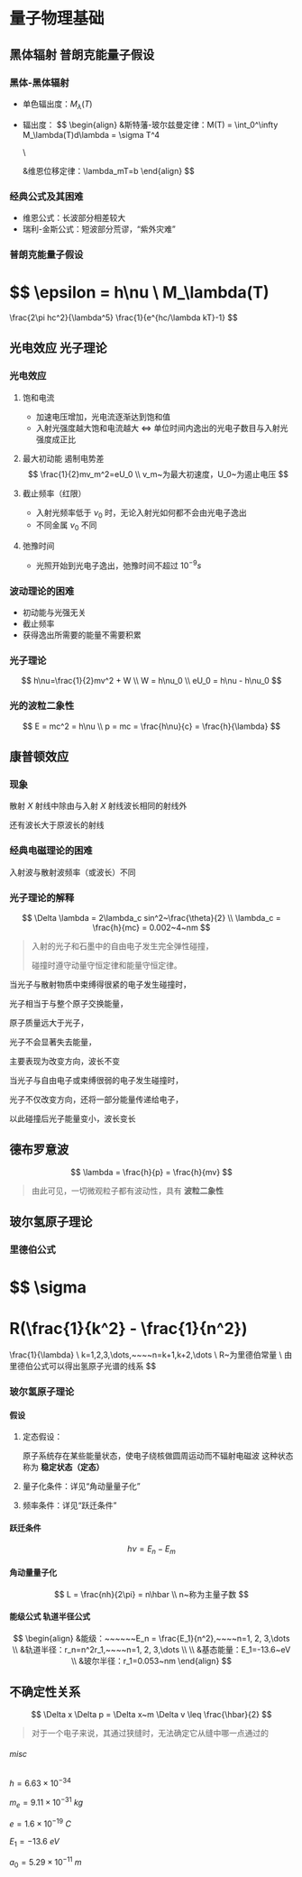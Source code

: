 # 量子物理基础

## 黑体辐射 普朗克能量子假设

### 黑体-黑体辐射

-   单色辐出度：$M_\lambda(T)$

-   辐出度：
    $$
    \begin{align}
    &斯特藩-玻尔兹曼定律：M(T) = \int_0^\infty M_\lambda(T)d\lambda = \sigma T^4
    
    \\
    
    &维恩位移定律：\lambda_mT=b
    \end{align}
    $$

### 经典公式及其困难

-   维恩公式：长波部分相差较大
-   瑞利-金斯公式：短波部分荒谬，“紫外灾难”

### 普朗克能量子假设

$$
\epsilon = h\nu \\
M_\lambda(T)
=
\frac{2\pi hc^2}{\lambda^5}
\frac{1}{e^{hc/\lambda kT}-1}
$$

## 光电效应 光子理论

### 光电效应

1.   饱和电流

     -   加速电压增加，光电流逐渐达到饱和值
     -   入射光强度越大饱和电流越大
         $\iff$
         单位时间内逸出的光电子数目与入射光强度成正比

2.   最大初动能 遏制电势差
     $$
     \frac{1}{2}mv_m^2=eU_0 \\
     v_m~为最大初速度，U_0~为遏止电压
     $$

3.   截止频率（红限）

     -   入射光频率低于 $\nu_0$ 时，无论入射光如何都不会由光电子逸出
     -   不同金属 $\nu_0$ 不同

4.   弛豫时间

     -   光照开始到光电子逸出，弛豫时间不超过 $10^{-9}s$

### 波动理论的困难

-   初动能与光强无关
-   截止频率
-   获得逸出所需要的能量不需要积累

### 光子理论

$$
h\nu=\frac{1}{2}mv^2 + W \\
W = h\nu_0 \\
eU_0 = h\nu - h\nu_0
$$

### 光的波粒二象性

$$
E = mc^2 = h\nu \\
p = mc = \frac{h\nu}{c} = \frac{h}{\lambda}
$$

## 康普顿效应

### 现象

散射 $X$ 射线中除由与入射 $X$ 射线波长相同的射线外

还有波长大于原波长的射线

### 经典电磁理论的困难

入射波与散射波频率（或波长）不同

### 光子理论的解释

$$
\Delta \lambda = 2\lambda_c sin^2~\frac{\theta}{2} \\
\lambda_c = \frac{h}{mc} = 0.002~4~nm
$$

>   入射的光子和石墨中的自由电子发生完全弹性碰撞，
>
>   碰撞时遵守动量守恒定律和能量守恒定律。



当光子与散射物质中束缚得很紧的电子发生碰撞时，

光子相当于与整个原子交换能量，

原子质量远大于光子，

光子不会显著失去能量，

主要表现为改变方向，波长不变



当光子与自由电子或束缚很弱的电子发生碰撞时，

光子不仅改变方向，还将一部分能量传递给电子，

以此碰撞后光子能量变小，波长变长

## 德布罗意波

$$
\lambda = \frac{h}{p} = \frac{h}{mv}
$$

>   由此可见，一切微观粒子都有波动性，具有 **波粒二象性**

## 玻尔氢原子理论

### 里德伯公式

$$
\sigma
=
R(\frac{1}{k^2} - \frac{1}{n^2}) 
=
\frac{1}{\lambda} \\
k=1,2,3,\dots,~~~~n=k+1,k+2,\dots \\
R~为里德伯常量 \\
由里德伯公式可以得出氢原子光谱的线系
$$

### 玻尔氢原子理论

#### 假设

1.   定态假设：

     原子系统存在某些能量状态，使电子绕核做圆周运动而不辐射电磁波
     这种状态称为 **稳定状态（定态）**

2.   量子化条件：详见“角动量量子化”

3.   频率条件：详见“跃迁条件”

#### 跃迁条件

$$
h\nu= E_n - E_m
$$

#### 角动量量子化

$$
L = \frac{nh}{2\pi} = n\hbar \\
n~称为主量子数
$$

#### 能级公式 轨道半径公式

$$
\begin{align}
&能级：~~~~~~E_n = \frac{E_1}{n^2},~~~~n=1, 2, 3,\dots \\
&轨道半径：r_n=n^2r_1,~~~~n=1, 2, 3,\dots \\ \\
&基态能量：E_1=-13.6~eV \\
&玻尔半径：r_1=0.053~nm
\end{align}
$$

## 不确定性关系

$$
\Delta x \Delta p = \Delta x~m \Delta v \leq \frac{\hbar}{2}
$$

>   对于一个电子来说，其通过狭缝时，无法确定它从缝中哪一点通过的



###### misc

$h = 6.63\times 10^{-34}$

$m_e = 9.11 \times 10^{-31}~kg$

$e = 1.6\times 10^{-19}~C$

$E_1 = -13.6~eV$

$a_0 = 5.29 \times 10^{-11}~m$
